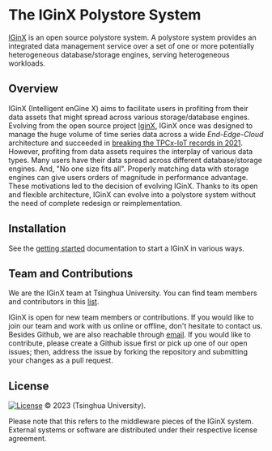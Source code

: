 # The IGinX Polystore System

[IGinX](https://github.com/IGinX-THU/IGinX) is an open source polystore system. A polystore system provides an integrated data management service over a set of one or more potentially heterogeneous database/storage engines, serving heterogeneous workloads.

## Overview

IGinX (Intelligent enGine X) aims to facilitate users in profiting from their data assets that might spread across various storage/database engines. Evolving from the open source project [IginX](https://github.com/thulab/IginX), IGinX once was designed to manage the huge volume of time series data across a wide *End*-*Edge*-*Cloud* architecture and succeeded in [breaking the TPCx-IoT records in 2021](https://link.springer.com/chapter/10.1007/978-3-030-94437-7_2). However, profiting from data assets requires the interplay of various data types. Many users have their data spread across different database/storage engines. And, "No one size fits all". Properly matching data with storage engines can give users orders of magnitude in performance advantage. These motivations led to the decision of evolving IGinX. Thanks to its open and flexible architecture, IGinX can evolve into a polystore system without the need of complete redesign or reimplementation.

## Installation

See the [getting started](./docs/getting_started.md) documentation to start a IGinX in various ways.

## Team and Contributions

We are the IGinX team at Tsinghua University. You can find team members and contributors in this [list](https://github.com/IGinX-THU/IGinX/graphs/contributors).

IGinX is open for new team members or contributions. If you would like to join our team and work with us online or offline, don't hesitate to contact us. Besides Github, we are also reachable through [email](mailto:TSIGinX@gmail.com). If you would like to contribute, please create a Github issue first or pick up one of our open issues; then, address the issue by forking the repository and submitting your changes as a pull request.

## License

[![License](https://img.shields.io/badge/License-Apache_2.0-blue.svg)](https://opensource.org/licenses/Apache-2.0)
© 2023 (Tsinghua University).

Please note that this refers to the middleware pieces of the IGinX system.
External systems or software are distributed under their respective license agreement.

